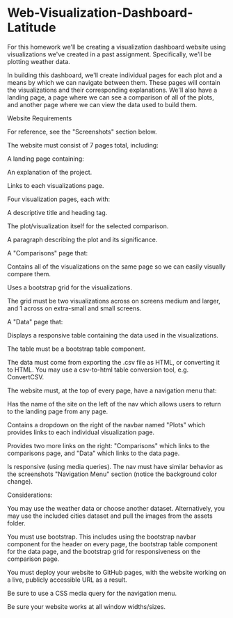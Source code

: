 # Web-Visualization-Dashboard-Latitude

For this homework we'll be creating a visualization dashboard website using visualizations we've created in a past assignment. Specifically, we'll be plotting weather data.

In building this dashboard, we'll create individual pages for each plot and a means by which we can navigate between them. These pages will contain the visualizations and their corresponding explanations. We'll also have a landing page, a page where we can see a comparison of all of the plots, and another page where we can view the data used to build them.


Website Requirements

For reference, see the "Screenshots" section below.

The website must consist of 7 pages total, including:


A landing page containing:


An explanation of the project.

Links to each visualizations page.


Four visualization pages, each with:


A descriptive title and heading tag.

The plot/visualization itself for the selected comparison.

A paragraph describing the plot and its significance.


A "Comparisons" page that:


Contains all of the visualizations on the same page so we can easily visually compare them.

Uses a bootstrap grid for the visualizations.

The grid must be two visualizations across on screens medium and larger, and 1 across on extra-small and small screens.


A "Data" page that:


Displays a responsive table containing the data used in the visualizations.

The table must be a bootstrap table component.

The data must come from exporting the .csv file as HTML, or converting it to HTML. You may use a csv-to-html table conversion tool, e.g. ConvertCSV.




The website must, at the top of every page, have a navigation menu that:


Has the name of the site on the left of the nav which allows users to return to the landing page from any page.

Contains a dropdown on the right of the navbar named "Plots" which provides links to each individual visualization page.

Provides two more links on the right: "Comparisons" which links to the comparisons page, and "Data" which links to the data page.

Is responsive (using media queries). The nav must have similar behavior as the screenshots "Navigation Menu" section (notice the background color change).


Considerations:


You may use the weather data or choose another dataset. Alternatively, you may use the included cities dataset and pull the images from the assets folder.

You must use bootstrap. This includes using the bootstrap navbar component for the header on every page, the bootstrap table component for the data page, and the bootstrap grid for responsiveness on the comparison page.

You must deploy your website to GitHub pages, with the website working on a live, publicly accessible URL as a result.

Be sure to use a CSS media query for the navigation menu.

Be sure your website works at all window widths/sizes.
